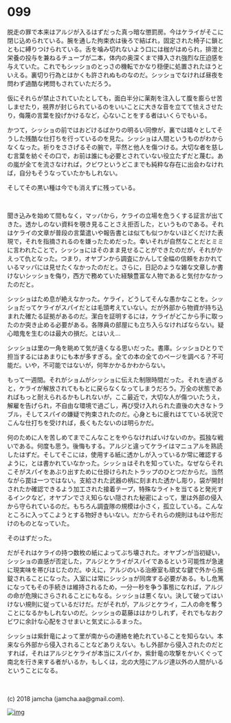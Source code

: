 # 099

脱走の罪で本来はアルジが入るはずだった真っ暗な懲罰房。今はケライがそこに閉じ込められている。腕を通した拘束衣は後ろで結ばれ，固定された椅子に鎖とともに縛りつけられている。舌を噛み切れないよう口には枷がはめられ，排泄と栄養の投与を兼ねるチューブが二本，体内の奥深くまで挿入され強烈な圧迫感を与えていた。これでもシッショのとっさの機転でかなり穏便に処置されたほうといえる。裏切り行為とはかくも許されぬものなのだ。シッショでなければ昼夜を問わず過酷な拷問もされていただろう。  

仮にそれらが禁止されていたとしても，面白半分に薬剤を注入して腹を膨らせ苦しませたり，視界が封じられているのをいいことに大きな音を立てて怯えさせたり，侮蔑の言葉を投げかけるなど，心ないことをする者はいくらでもいる。  

かつて，シッショの前ではおどけるばかりの明るい同僚が，裏では嬉々としてそうした残酷な仕打ちを行っているのを見た。シッショは人間というものがわからなくなった。祈りをささげるその腕で，平然と他人を傷つける。大切な者を慈しむ言葉を紡ぐその口で，お前は誰にも必要とされていない役立たずだと蔑む。あの嵐が全てを流さなければ，クビワというどこまでも純粋な存在に出会わなければ，自分もそうなっていたかもしれない。  

そしてその黒い種は今でも消えずに残っている。  

<br>  

聞き込みを始めて間もなく，マッパから，ケライの立場を危うくする証言が出てきた。透かしのない資料を覗き見ることさえ拒否した，というものである。それはケライの文章が普段の言葉遣いや報告書とは似ても似つかないほどくだけた表現で，それを指摘されるのを嫌ったためだった。幸いそれが自然なことだとミミに言われたことで，シッショにはそのまま見せることができたのだが，それがかえって仇となった。つまり，オヤブンから調査にかんして全幅の信頼をおかれているマッパには見せたくなかったのだと。さらに，日記のような雑な文章しか書けないシッショを侮り，西方で務めていた経験豊富な人物であると気付かなかったのだと。  

シッショはため息が絶えなかった。ケライ，どうしてそんな愚かなことを。シッショだってケライがスパイだとは毛頭考えていない。だが外部から物資が持ち込まれた確たる証拠があるのだ。潔白を証明するには，ケライがどこから手に取ったのか突き止める必要がある。各隊員の部屋にも立ち入らなければならない。疑心暗鬼を生むのは最大の損だ。とはいえ…  

シッショは里の一角を眺めて気が遠くなる思いだった。書庫。シッショひとりで担当するにはあまりにも本が多すぎる。全ての本の全てのページを調べる？不可能だ。いや，不可能ではないが，何年かかるかわからない。  

もって一週間。それがショムがシッショに伝えた制限時間だった。それを過ぎると，ケライが解放されてももとに戻らなくなってしまうだろう。万全の状態であればもっと耐えられるかもしれないが，ここ最近で，大切な人が傷ついたうえ，解雇を告げられ，不自由な環境で過ごし，再び受け入れられた直後の大きなトラブル，そしてスパイの嫌疑で拘束されたのだ。心身ともに疲れはてている状況でこんな仕打ちを受ければ，長くもたないのは明らかだ。  

何のために人を苦しめてまでこんなことをやらなければいけないのか。孤独な戦いである。何度も思う。後悔もする。アルジと違ってケライはマニュアルを熟読したはずだ。そしてそこには，使用する紙に透かしが入っているか常に確認するように，とは書かれていなかった。シッショはそれを知っていた。なぜならそれこそがスパイをあぶり出すために仕掛けられたトラップのひとつだからだ。当然ながら罠は一つではない。支給された武器の柄に刻まれた透かし彫り，袋が開封されたか確認できるよう加工された接着テープ，特殊なライトを当てると発光するインクなど，オヤブンでさえ知らない隠された秘密によって，里は外部の侵入から守られているのだ。もちろん調査隊の規模は小さく，孤立している。こんなところに入ってこようとする物好きもいない。だからそれらの規則はもはや形だけのものとなっていた。  

そのはずだった。  

だがそれはケライの持つ数枚の紙によってぶち壊された。オヤブンが当初疑い，シッショの直感が否定した，アルジとケライがスパイであるという可能性が急速に現実味を帯びはじたのだ。ゆえに，アルジのいる治療室も頑丈な鍵で外から施錠されることになった。入室には常にシッショが同席する必要がある。もし危篤になってもその手続きは維持されるため，一分一秒を争う事態になれば，アルジの命が危険にさらされることにもなる。シッショは悪くない。決して破ってはいけない規則に従っているだけだ。だがそれが，アルジとケライ，二人の命を奪うことになるかもしれないのだ。シッショの葛藤ははかりしれず，それでもなおクビワに余計な心配をさせまいと気丈にふるまった。  

シッショは紫針竜によって里が南からの連絡を絶たれていることを知らない。本来なら外部から侵入されることなどありえない。もし外部から侵入されたのだとすれば，それはアルジとケライが本当にスパイか，紫針竜の攻撃をかいくぐって南北を行き来する者がいるか，もしくは，北の大陸にアルジ達以外の人間がいるということになる。  

<br>  
<br>  
(c) 2018 jamcha (jamcha.aa@gmail.com).  

[![img](http://i.creativecommons.org/l/by-nc-sa/4.0/88x31.png)](http://creativecommons.org/licenses/by-nc-sa/4.0/deed)